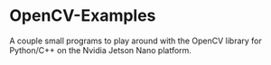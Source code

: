 # OpenCV-Examples

A couple small programs to play around with the OpenCV library for Python/C++ on the Nvidia Jetson Nano platform.
